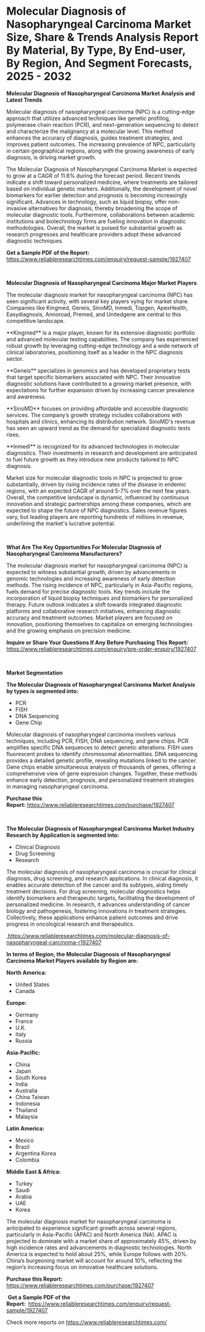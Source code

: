 <p><h1>Molecular Diagnosis of Nasopharyngeal Carcinoma Market Size, Share & Trends Analysis Report By Material, By Type, By End-user, By Region, And Segment Forecasts, 2025 - 2032</h1></p><p><strong>Molecular Diagnosis of Nasopharyngeal Carcinoma Market Analysis and Latest Trends</strong></p>
<p><p>Molecular diagnosis of nasopharyngeal carcinoma (NPC) is a cutting-edge approach that utilizes advanced techniques like genetic profiling, polymerase chain reaction (PCR), and next-generation sequencing to detect and characterize the malignancy at a molecular level. This method enhances the accuracy of diagnosis, guides treatment strategies, and improves patient outcomes. The increasing prevalence of NPC, particularly in certain geographical regions, along with the growing awareness of early diagnosis, is driving market growth. </p><p>The Molecular Diagnosis of Nasopharyngeal Carcinoma Market is expected to grow at a CAGR of 11.6% during the forecast period. Recent trends indicate a shift toward personalized medicine, where treatments are tailored based on individual genetic markers. Additionally, the development of novel biomarkers for earlier detection and prognosis is becoming increasingly significant. Advances in technology, such as liquid biopsy, offer non-invasive alternatives for diagnosis, thereby broadening the scope of molecular diagnostic tools. Furthermore, collaborations between academic institutions and biotechnology firms are fueling innovation in diagnostic methodologies. Overall, the market is poised for substantial growth as research progresses and healthcare providers adopt these advanced diagnostic techniques.</p></p>
<p><strong>Get a Sample PDF of the Report:&nbsp;</strong> <a href="https://www.reliableresearchtimes.com/enquiry/request-sample/1927407?utm_campaign=2989&utm_medium=2&utm_source=Github&utm_content=ia&utm_term=28032025&utm_id=molecular-diagnosis-of-nasopharyngeal-carcinoma">https://www.reliableresearchtimes.com/enquiry/request-sample/1927407</a></p>
<p>&nbsp;</p>
<p><strong>Molecular Diagnosis of Nasopharyngeal Carcinoma Major Market Players</strong></p>
<p><p>The molecular diagnosis market for nasopharyngeal carcinoma (NPC) has seen significant activity, with several key players vying for market share. Companies like Kingmed, Geneis, SinoMD, Inmedi, Topgen, ApexHealth, Easydiagnosis, Annoroad, Premed, and Unitedgene are central to this competitive landscape.</p><p>**Kingmed** is a major player, known for its extensive diagnostic portfolio and advanced molecular testing capabilities. The company has experienced robust growth by leveraging cutting-edge technology and a wide network of clinical laboratories, positioning itself as a leader in the NPC diagnosis sector.</p><p>**Geneis** specializes in genomics and has developed proprietary tests that target specific biomarkers associated with NPC. Their innovative diagnostic solutions have contributed to a growing market presence, with expectations for further expansion driven by increasing cancer prevalence and awareness.</p><p>**SinoMD** focuses on providing affordable and accessible diagnostic services. The company’s growth strategy includes collaborations with hospitals and clinics, enhancing its distribution network. SinoMD's revenue has seen an upward trend as the demand for specialized diagnostic tests rises.</p><p>**Inmedi** is recognized for its advanced technologies in molecular diagnostics. Their investments in research and development are anticipated to fuel future growth as they introduce new products tailored to NPC diagnosis. </p><p>Market size for molecular diagnostic tools in NPC is projected to grow substantially, driven by rising incidence rates of the disease in endemic regions, with an expected CAGR of around 5-7% over the next few years. Overall, the competitive landscape is dynamic, influenced by continuous innovation and strategic partnerships among these companies, which are expected to shape the future of NPC diagnostics. Sales revenue figures vary, but leading players are reporting hundreds of millions in revenue, underlining the market's lucrative potential.</p></p>
<p>&nbsp;</p>
<p><strong>What Are The Key Opportunities For Molecular Diagnosis of Nasopharyngeal Carcinoma Manufacturers?</strong></p>
<p><p>The molecular diagnosis market for nasopharyngeal carcinoma (NPC) is expected to witness substantial growth, driven by advancements in genomic technologies and increasing awareness of early detection methods. The rising incidence of NPC, particularly in Asia-Pacific regions, fuels demand for precise diagnostic tools. Key trends include the incorporation of liquid biopsy techniques and biomarkers for personalized therapy. Future outlook indicates a shift towards integrated diagnostic platforms and collaborative research initiatives, enhancing diagnostic accuracy and treatment outcomes. Market players are focused on innovation, positioning themselves to capitalize on emerging technologies and the growing emphasis on precision medicine.</p></p>
<p><strong>Inquire or Share Your Questions If Any Before Purchasing This Report:</strong> <a href="https://www.reliableresearchtimes.com/enquiry/pre-order-enquiry/1927407?utm_campaign=2989&utm_medium=2&utm_source=Github&utm_content=ia&utm_term=28032025&utm_id=molecular-diagnosis-of-nasopharyngeal-carcinoma">https://www.reliableresearchtimes.com/enquiry/pre-order-enquiry/1927407</a></p>
<p>&nbsp;</p>
<p><strong>Market Segmentation</strong></p>
<p><strong>The Molecular Diagnosis of Nasopharyngeal Carcinoma Market Analysis by types is segmented into:</strong></p>
<p><ul><li>PCR</li><li>FISH</li><li>DNA Sequencing</li><li>Gene Chip</li></ul></p>
<p><p>Molecular diagnosis of nasopharyngeal carcinoma involves various techniques, including PCR, FISH, DNA sequencing, and gene chips. PCR amplifies specific DNA sequences to detect genetic alterations. FISH uses fluorescent probes to identify chromosomal abnormalities. DNA sequencing provides a detailed genetic profile, revealing mutations linked to the cancer. Gene chips enable simultaneous analysis of thousands of genes, offering a comprehensive view of gene expression changes. Together, these methods enhance early detection, prognosis, and personalized treatment strategies in managing nasopharyngeal carcinoma.</p></p>
<p><strong>Purchase this Report:&nbsp;</strong><a href="https://www.reliableresearchtimes.com/purchase/1927407?utm_campaign=2989&utm_medium=2&utm_source=Github&utm_content=ia&utm_term=28032025&utm_id=molecular-diagnosis-of-nasopharyngeal-carcinoma">https://www.reliableresearchtimes.com/purchase/1927407</a></p>
<p>&nbsp;</p>
<p><strong>The Molecular Diagnosis of Nasopharyngeal Carcinoma Market Industry Research by Application is segmented into:</strong></p>
<p><ul><li>Clinical Diagnosis</li><li>Drug Screening</li><li>Research</li></ul></p>
<p><p>The molecular diagnosis of nasopharyngeal carcinoma is crucial for clinical diagnosis, drug screening, and research applications. In clinical diagnosis, it enables accurate detection of the cancer and its subtypes, aiding timely treatment decisions. For drug screening, molecular diagnostics helps identify biomarkers and therapeutic targets, facilitating the development of personalized medicine. In research, it advances understanding of cancer biology and pathogenesis, fostering innovations in treatment strategies. Collectively, these applications enhance patient outcomes and drive progress in oncological research and therapeutics.</p></p>
<p><a href="https://www.reliableresearchtimes.com/molecular-diagnosis-of-nasopharyngeal-carcinoma-r1927407?utm_campaign=2989&utm_medium=2&utm_source=Github&utm_content=ia&utm_term=28032025&utm_id=molecular-diagnosis-of-nasopharyngeal-carcinoma">&nbsp;https://www.reliableresearchtimes.com/molecular-diagnosis-of-nasopharyngeal-carcinoma-r1927407</a></p>
<p><strong>In terms of Region, the Molecular Diagnosis of Nasopharyngeal Carcinoma Market Players available by Region are:</strong></p>
<p>
    <p> <strong> North America: </strong>
        <ul>
            <li>United States</li>
            <li>Canada</li>
        </ul>
        </p> 
    <p> <strong> Europe: </strong>
        <ul>
            <li>Germany</li>
            <li>France</li>
            <li>U.K.</li>
            <li>Italy</li>
            <li>Russia</li>
        </ul>
        </p> 
    <p> <strong> Asia-Pacific: </strong>
        <ul>
            <li>China</li>
            <li>Japan</li>
            <li>South Korea</li>
            <li>India</li>
            <li>Australia</li>
            <li>China Taiwan</li>
            <li>Indonesia</li>
            <li>Thailand</li>
            <li>Malaysia</li>
        </ul>
        </p> 
    <p> <strong> Latin America: </strong>
        <ul>
            <li>Mexico</li>
            <li>Brazil</li>
            <li>Argentina Korea</li>
            <li>Colombia</li>
        </ul>
        </p> 
    <p> <strong> Middle East & Africa: </strong>
        <ul>
            <li>Turkey</li>
            <li>Saudi</li>
            <li>Arabia</li>
            <li>UAE</li>
            <li>Korea</li>
        </ul>
    </p>
    </p>
<p><p>The molecular diagnosis market for nasopharyngeal carcinoma is anticipated to experience significant growth across several regions, particularly in Asia-Pacific (APAC) and North America (NA). APAC is projected to dominate with a market share of approximately 45%, driven by high incidence rates and advancements in diagnostic technologies. North America is expected to hold about 25%, while Europe follows with 20%. China’s burgeoning market will account for around 10%, reflecting the region’s increasing focus on innovative healthcare solutions.</p></p>
<p><strong>Purchase this Report: </strong><a href="https://www.reliableresearchtimes.com/purchase/1927407?utm_campaign=2989&utm_medium=2&utm_source=Github&utm_content=ia&utm_term=28032025&utm_id=molecular-diagnosis-of-nasopharyngeal-carcinoma">https://www.reliableresearchtimes.com/purchase/1927407</a></p>
<p>&nbsp;<strong>Get a Sample PDF of the Report:&nbsp;&nbsp;</strong><a href="https://www.reliableresearchtimes.com/enquiry/request-sample/1927407?utm_campaign=2989&utm_medium=2&utm_source=Github&utm_content=ia&utm_term=28032025&utm_id=molecular-diagnosis-of-nasopharyngeal-carcinoma">https://www.reliableresearchtimes.com/enquiry/request-sample/1927407</a></p>
<p><strong></strong></p>
<p>Check more reports on <a href="https://www.reliableresearchtimes.com/?utm_campaign=2989&utm_medium=2&utm_source=Github&utm_content=ia&utm_term=28032025&utm_id=molecular-diagnosis-of-nasopharyngeal-carcinoma">https://www.reliableresearchtimes.com/</a></p>